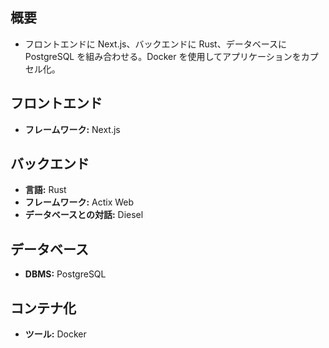 ## 概要

- フロントエンドに Next.js、バックエンドに Rust、データベースに PostgreSQL を組み合わせる。Docker を使用してアプリケーションをカプセル化。

## フロントエンド

- **フレームワーク:** Next.js

## バックエンド

- **言語:** Rust
- **フレームワーク:** Actix Web
- **データベースとの対話:** Diesel

## データベース

- **DBMS:** PostgreSQL

## コンテナ化

- **ツール:** Docker
